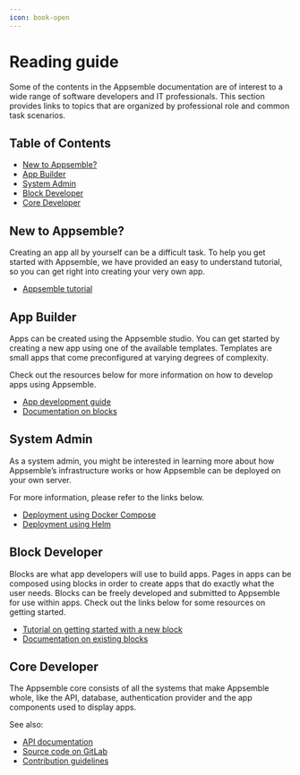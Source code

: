 ```yaml
---
icon: book-open
---
```


# Reading guide

Some of the contents in the Appsemble documentation are of interest to a wide range of software
developers and IT professionals. This section provides links to topics that are organized by
professional role and common task scenarios.

## Table of Contents

- [New to Appsemble?](#new-to-appsemble)
- [App Builder](#app-builder)
- [System Admin](#system-admin)
- [Block Developer](#block-developer)
- [Core Developer](#core-developer)

## New to Appsemble?

Creating an app all by yourself can be a difficult task. To help you get started with Appsemble, we
have provided an easy to understand tutorial, so you can get right into creating your very own app.

- [Appsemble tutorial](01-tutorial/index.md)

## App Builder

Apps can be created using the Appsemble studio. You can get started by creating a new app using one
of the available templates. Templates are small apps that come preconfigured at varying degrees of
complexity.

Check out the resources below for more information on how to develop apps using Appsemble.

- [App development guide](03-guide/index.md)
- [Documentation on blocks](/blocks)

## System Admin

As a system admin, you might be interested in learning more about how Appsemble’s infrastructure
works or how Appsemble can be deployed on your own server.

For more information, please refer to the links below.

- [Deployment using Docker Compose](04-deployment/docker-compose.md)
- [Deployment using Helm](04-deployment/helm.md)

## Block Developer

Blocks are what app developers will use to build apps. Pages in apps can be composed using blocks in
order to create apps that do exactly what the user needs. Blocks can be freely developed and
submitted to Appsemble for use within apps. Check out the links below for some resources on getting
started.

- [Tutorial on getting started with a new block](02-development/02-developing-blocks.md)
- [Documentation on existing blocks](/blocks)

## Core Developer

The Appsemble core consists of all the systems that make Appsemble whole, like the API, database,
authentication provider and the app components used to display apps.

See also:

- [API documentation](/api-explorer)
- [Source code on GitLab](https://gitlab.com/appsemble/appsemble)
- [Contribution guidelines](https://gitlab.com/appsemble/appsemble/blob/main/CONTRIBUTING.md)
